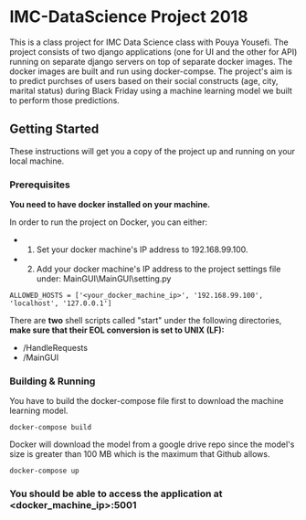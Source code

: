 # IMC-DataScience Project 2018

This is a class project for IMC Data Science class with Pouya Yousefi. The project consists of two django applications (one for UI and the other for API) running on separate django servers on top of separate docker images. The docker images are built and run using docker-compse. The project's aim is to predict purchses of users based on their social constructs (age, city, marital status) during Black Friday using a machine learning model we built to perform those predictions. 

## Getting Started

These instructions will get you a copy of the project up and running on your local machine.

### Prerequisites

**You need to have docker installed on your machine.**

In order to run the project on Docker, you can either:
* 1. Set your docker machine's IP address to 192.168.99.100.
* 2. Add your docker machine's IP address to the project settings file under:
MainGUI\MainGUI\setting.py
```
ALLOWED_HOSTS = ['<your_docker_machine_ip>', '192.168.99.100', 'localhost', '127.0.0.1']	
```

There are **two** shell scripts called "start" under the following directories, **make sure that their EOL conversion is set to UNIX (LF):**
* /HandleRequests
* /MainGUI

### Building & Running
You have to build the docker-compose file first to download the machine learning model.

```
docker-compose build
```
Docker will download the model from a google drive repo since the model's size is greater than 100 MB which is the maximum that Github allows.
```
docker-compose up
```

### You should be able to access the application at **<docker_machine_ip>:5001**
